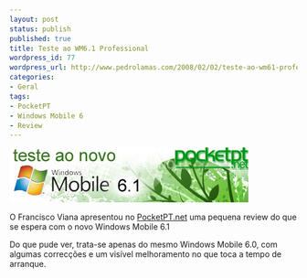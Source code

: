 ```yaml
---
layout: post
status: publish
published: true
title: Teste ao WM6.1 Professional
wordpress_id: 77
wordpress_url: http://www.pedrolamas.com/2008/02/02/teste-ao-wm61-professional/
categories:
- Geral
tags:
- PocketPT
- Windows Mobile 6
- Review
---
```

[![Windows Mobile 6.1](wp-content/uploads/2008/02/wm61.jpg)](http://www.pocketpt.net/forum/index.php?showtopic=20433 "Windows Mobile 6.1")

O Francisco Viana apresentou no [PocketPT.net](http://www.pocketpt.net) uma pequena review do que se espera com o novo Windows Mobile 6.1

Do que pude ver, trata-se apenas do mesmo Windows Mobile 6.0, com algumas correcções e um visível melhoramento no que toca a tempo de arranque.
